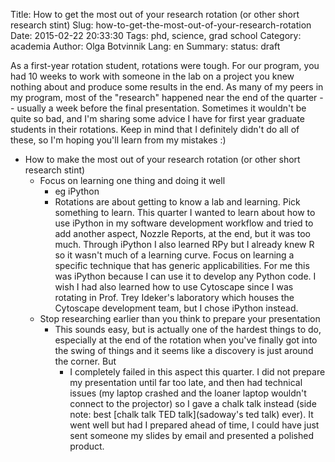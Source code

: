 Title: How to get the most out of your research rotation (or other short research stint)
Slug: how-to-get-the-most-out-of-your-research-rotation
Date: 2015-02-22 20:33:30
Tags: phd, science, grad school
Category: academia
Author: Olga Botvinnik
Lang: en
Summary:
status: draft

As a first-year rotation student, rotations were tough. For our program, you had 10 weeks to work with someone in the lab on a project you knew nothing about and produce some results in the end. As many of my peers in my program, most of the "research" happened near the end of the quarter -- usually a week before the final presentation. Sometimes it wouldn't be quite so bad, and I'm sharing some advice I have for first year graduate students in their rotations. Keep in mind that I definitely didn't do all of these, so I'm hoping you'll learn from my mistakes :)



- How to make the most out of your research rotation (or other short research stint)
    - Focus on learning one thing and doing it well
      - eg iPython
      - Rotations are about getting to know a lab and learning. Pick something to learn. This quarter I wanted to learn about how to use iPython in my software development workflow and tried to add another aspect, Nozzle Reports, at the end, but it was too much. Through iPython I also learned RPy but I already knew R so it wasn't much of a learning curve. Focus on learning a specific technique that has generic applicabilities. For me this was iPython because I can use it to develop any Python code. I wish I had also learned how to use Cytoscape since I was rotating in Prof. Trey Ideker's laboratory which houses the Cytoscape development team, but I chose iPython instead.
    - Stop researching earlier than you think to prepare your presentation
      - This sounds easy, but is actually one of the hardest things to do, especially at the end of the rotation when you've finally got into the swing of things and it seems like a discovery is just around the corner. But
        - I completely failed in this aspect this quarter. I did not prepare my presentation until far too late, and then had technical issues (my laptop crashed and the loaner laptop wouldn't connect to the projector) so I gave a chalk talk instead (side note: best [chalk talk TED talk](sadoway's ted talk) ever). It went well but had I prepared ahead of time, I could have just sent someone my slides by email and presented a polished product.
